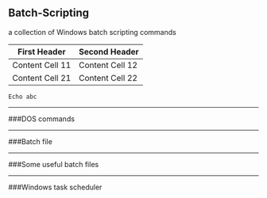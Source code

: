 ## Batch-Scripting
a collection of Windows batch scripting commands

First Header     | Second Header
---------------- | ----------------
Content Cell 11  | Content Cell 12
Content Cell 21  | Content Cell 22

```batch
Echo abc
```

---
###DOS commands

---
###Batch file

---
###Some useful batch files

---
###Windows task scheduler
